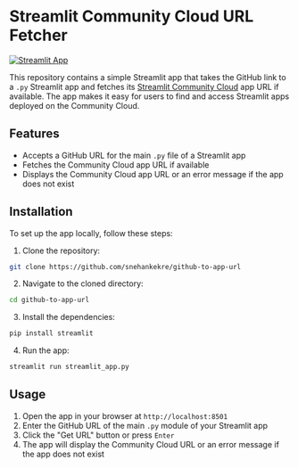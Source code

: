 # Streamlit Community Cloud URL Fetcher

[![Streamlit App](https://static.streamlit.io/badges/streamlit_badge_black_white.svg)](https://gh-to-st-url.streamlit.app/)

This repository contains a simple Streamlit app that takes the GitHub link to a `.py` Streamlit app and fetches its [Streamlit Community Cloud](https://streamlit.io/cloud) app URL if available. The app makes it easy for users to find and access Streamlit apps deployed on the Community Cloud.

## Features

- Accepts a GitHub URL for the main `.py` file of a Streamlit app
- Fetches the Community Cloud app URL if available
- Displays the Community Cloud app URL or an error message if the app does not exist

## Installation

To set up the app locally, follow these steps:

1. Clone the repository:

```sh
git clone https://github.com/snehankekre/github-to-app-url
```

2. Navigate to the cloned directory:

```sh
cd github-to-app-url
```

3. Install the dependencies:

```sh
pip install streamlit
```

4. Run the app:

```sh
streamlit run streamlit_app.py
```

## Usage

1. Open the app in your browser at `http://localhost:8501`
2. Enter the GitHub URL of the main `.py` module of your Streamlit app
3. Click the "Get URL" button or press `Enter`
4. The app will display the Community Cloud URL or an error message if the app does not exist
